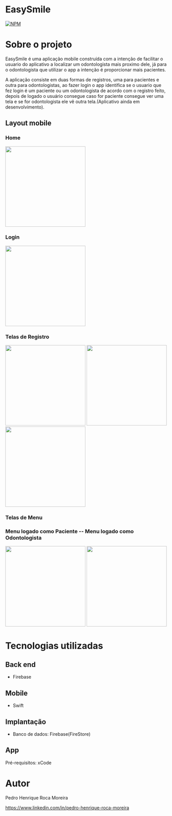 # EasySmile 
[![NPM](https://img.shields.io/npm/l/react)](https://github.com/PedroRoca7/EasySmile/blob/main/LICENSE) 

# Sobre o projeto

EasySmile é uma aplicação mobile construída com a intenção de facilitar o usuario do aplicativo a localizar um odontologista mais proximo dele, já para o odontologista que utilizar o app a intenção é proporcionar mais pacientes.

A aplicação consiste em duas formas de registros, uma para pacientes e outra para odontologistas, ao fazer login o app identifica se o usuario que fez login é um paciente ou um odontologista de acordo com o registro feito, depois de logado o usuário consegue caso for paciente consegue ver uma tela e se for odontologista ele vê outra tela.(Aplicativo ainda em desenvolvimento).

## Layout mobile
### Home
<div> 
  <img src="https://github.com/PedroRoca7/EasySmile/assets/118369268/c75d7ed0-f0f2-4314-bae6-2e7d3bcdbe75" width= "250px"/>
</div>

### Login
<div> 
  <img src="https://github.com/PedroRoca7/EasySmile/assets/118369268/966f4587-e9aa-433b-8950-0630e864115b" width= "250px"/>
</div>

### Telas de Registro
<div> 
  <img src="https://github.com/PedroRoca7/EasySmile/assets/118369268/e9fe8c5d-745b-499f-b3fb-77d50412cd6a" width= "250px"/>
  <img src="https://github.com/PedroRoca7/EasySmile/assets/118369268/3b920638-9bfb-4e2e-bfca-85614b0e4834" width= "250px"/>
  <img src="https://github.com/PedroRoca7/EasySmile/assets/118369268/18f8db58-b2e6-4309-a752-714857c5d0ba" width= "250px"/>
</div>

### Telas de Menu
<div> 
  
  ### Menu logado como Paciente -- Menu logado como Odontologista
  <img src="https://github.com/PedroRoca7/EasySmile/assets/118369268/ae8d30ea-598e-4620-94c4-578a5a98844b" width= "250px"/>
  <img src="https://github.com/PedroRoca7/EasySmile/assets/118369268/2a022948-c862-48f0-a9be-7be866690595" width= "250px"/>

</div>

# Tecnologias utilizadas
## Back end
- Firebase
## Mobile
- Swift
## Implantação
- Banco de dados: Firebase(FireStore)
## App
Pré-requisitos: xCode
# Autor

Pedro Henrique Roca Moreira

https://www.linkedin.com/in/pedro-henrique-roca-moreira
